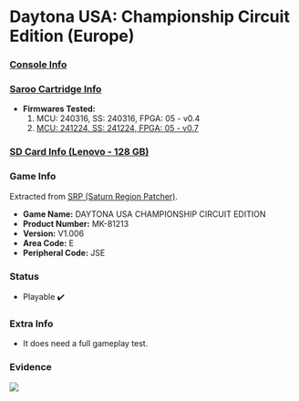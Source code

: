 # Daytona USA: Championship Circuit Edition (Europe)

### [Console Info](../../../../Info/Consoles/VA13/README.md)

### [Saroo Cartridge Info](../../../../Info/Cartridges/RetroGameParadiseStore/1.32F/README.md)

- <b>Firmwares Tested:</b>
  1. MCU: 240316, SS: 240316, FPGA: 05 - v0.4
  2. [MCU: 241224, SS: 241224, FPGA: 05 - v0.7](../02/README.md)

### [SD Card Info (Lenovo - 128 GB)](../../../../Info/SdCards/Lenovo/128GB/fat32/README.md)

### Game Info

Extracted from [SRP (Saturn Region Patcher)](https://segaxtreme.net/resources/saturn-region-patcher.81/download).

- <b>Game Name:</b> DAYTONA USA CHAMPIONSHIP CIRCUIT EDITION
- <b>Product Number:</b> MK-81213
- <b>Version:</b> V1.006
- <b>Area Code:</b> E
- <b>Peripheral Code:</b> JSE

### Status

- Playable :heavy_check_mark:

### Extra Info

- It does need a full gameplay test.

### Evidence

[![](https://img.youtube.com/vi/3XARreCdIYs/0.jpg)](https://www.youtube.com/watch?v=3XARreCdIYs)
